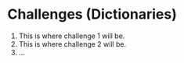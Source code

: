 # Challenges (Dictionaries)

1. This is where challenge 1 will be.
2. This is where challenge 2 will be.
3. ...
